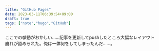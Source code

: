 ```yaml
---
title: "GitHub Pages"
date: 2023-03-11T06:39:54+09:00
draft: true
tags: ["note","hugo","GitHub"]
---
```


ここでの挙動がおかしい……記事を更新してpushしたところ大幅なレイアウト崩れが認められた。俺は一体何をしてしまったんだ……。
